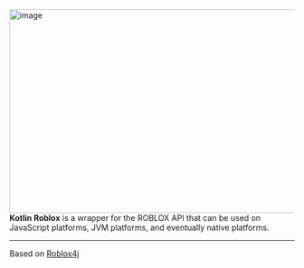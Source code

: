 <img src="https://i.imgur.com/QCIiqyC.png" alt="image" width="720px" height="360"/>
<b>Kotlin Roblox</b> is a wrapper for the ROBLOX API that can be used on JavaScript platforms, JVM platforms, and eventually native platforms.

---

Based on [Roblox4j](https://github.com/PizzaCrust/Roblox4j)